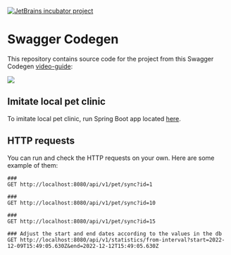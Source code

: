 [![JetBrains incubator project](https://jb.gg/badges/incubator-flat-square.svg)](https://confluence.jetbrains.com/display/ALL/JetBrains+on+GitHub) 

# Swagger Codegen

This repository contains source code for the project from this Swagger Codegen [video-guide](https://www.youtube.com/watch?v=eZq6D6OkoPY):

[![](https://img.youtube.com/vi/eZq6D6OkoPY/0.jpg)](https://www.youtube.com/watch?v=eZq6D6OkoPY)

## Imitate local pet clinic

To imitate local pet clinic, run Spring Boot app located [here](https://github.com/jpa-buddy/local-pet-clinic).

## HTTP requests

You can run and check the HTTP requests on your own. Here are some example of them:

```http request
###
GET http://localhost:8080/api/v1/pet/sync?id=1

###
GET http://localhost:8080/api/v1/pet/sync?id=10

###
GET http://localhost:8080/api/v1/pet/sync?id=15

### Adjust the start and end dates according to the values in the db
GET http://localhost:8080/api/v1/statistics/from-interval?start=2022-12-09T15:49:05.630Z&end=2022-12-12T15:49:05.630Z
```
